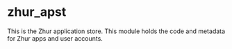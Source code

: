# zhur_apst

This is the Zhur application store. This module holds the code and metadata for Zhur apps and user accounts.